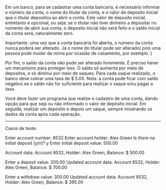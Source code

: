 Em um banco, para se cadastrar uma conta bancaria, é necessário
informar o número da conta, o nome do titular da conta, e o valor de
deposito inicial que o titular depositou ao abrir a conta. Este valor
de deposito inicial, entretanto é opcional, ou seja: se o titular não 
tiver dinheiro a depositar no nomento de abrir sua conta, o deposito
inicial não será feito e o saldo inicial da conta será, naturalmente
zero.

Importante: uma vez que a conta bancária foi aberta, o número da conta
nunca poderá ser alterado. Já o nome do titular pode ser alterado(
pois uma pessoa pode mudar de nome por ocasião de casamento, por exemplo.
)

Por fim, o saldo da conta não pode ser alterado livremente. É preciso
haver um mecanismo para proteger isso. O saldo só aumenta por meio de
depositos, e só diminui por meio de saques. Para cada saque realizado,
o banco deve cobrar uma taxa de $ 5.00. Nota: a conta pode ficar com
saldo negativo se o saldo não for suficiente para realizar o saque e/ou
pagar a taxa.

Você deve fazer um programa que realize o cadastro de uma conta, dando
opção para que seja ou não informado o valor de depósito inicial. Em 
seguida, realizar um depósito e depois um saque, sempre mostrando os 
dados da conta após cada operação.

---------------------------------------------------------------------
Casos de teste:

Enter account number: 8532
Enter account holder: Alex Green
Is there na initial deposit (y/n)? y
Enter initial deposit value: 500.00

Account data:
Account 8532, Holder: Alex Green, Balance: $ 500.00

Enter a deposit value: 200.00
Updated account data:
Account 8532, Holder: Alex Green, Balance: $ 700.00

Enter a withdraw value: 300.00
Updated account data:
Account 8532, Holder: Alex Green, Balance: $ 395.00
